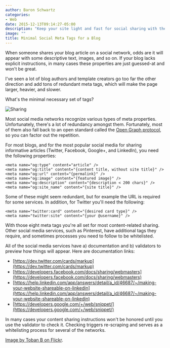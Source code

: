 ```yaml
---
author: Baron Schwartz
categories:
- Web
date: 2015-12-13T09:14:27-05:00
description: "Keep your site light and fast for social sharing with these minimal meta properties."
image: ""
title: Minimal Social Meta Tags for a Blog
---
```


When someone shares your blog article on a social network, odds are it will
appear with some descriptive text, images, and so on. If your blog lacks
explicit instructions, in many cases these properties are just guessed-at and
won't be great.

I've seen a lot of blog authors and template creators go too far the other
direction and add tons of redundant meta tags, which will make the page larger,
heavier, and slower.

What's the minimal necessary set of tags?

![Sharing](/media/2015/12/sharing.jpg)

<!--more-->

Most social media networks recognize various types of meta properties.
Unfortunately, there's a lot of redundancy amongst them. Fortunately, most of
them also fall back to an open standard called the [Open Graph
protocol](http://ogp.me/), so you can factor out the repetition.

For most blogs, and for the most popular social media for sharing informative
articles (Twitter, Facebook, Google+, and LinkedIn), you need the following
properties:

    <meta name="og:type" content="article" />
    <meta name="og:title" content="{content title, without site title}" />
    <meta name="og:url" content="{permalink}" />
    <meta name="og:image" content="{featured image}" />
    <meta name="og:description" content="{description < 200 chars}" />
    <meta name="og:site_name" content="{site title}" />

Some of these might seem redundant, but for example the URL is required for some
services. In addition, for Twitter you'll need the following:

    <meta name="twitter:card" content="{desired card type}" />
    <meta name="twitter:site" content="{your @username}" />

With those eight meta tags you're all set for most content-related sharing.
Other social media services, such as Pinterest, have additional tags they
require, and sometimes processes you need to follow to be whitelisted.

All of the social media services have a) documentation and b) validators to
preview how things will appear. Here are documentation links:

* [https://dev.twitter.com/cards/markup](https://dev.twitter.com/cards/markup)
* [https://developers.facebook.com/docs/sharing/webmasters](https://developers.facebook.com/docs/sharing/webmasters)
* [https://help.linkedin.com/app/answers/detail/a_id/46687/~/making-your-website-shareable-on-linkedin](https://help.linkedin.com/app/answers/detail/a_id/46687/~/making-your-website-shareable-on-linkedin)
* [https://developers.google.com/+/web/snippet/](https://developers.google.com/+/web/snippet/)

In many cases your content sharing instructions won't be honored until you use
the validator to check it. Checking triggers re-scraping and serves as a
whitelisting process for several of the networks.

[Image by Toban B on
Flickr](https://www.flickr.com/photos/tobanblack/3773116901/).
